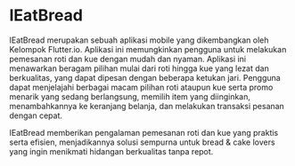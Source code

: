 # IEatBread
IEatBread merupakan sebuah aplikasi mobile yang dikembangkan oleh Kelompok Flutter.io. Aplikasi ini memungkinkan pengguna untuk melakukan pemesanan roti dan kue dengan mudah dan nyaman. Aplikasi ini menawarkan beragam pilihan mulai dari roti hingga kue yang lezat dan berkualitas, yang dapat dipesan dengan beberapa ketukan jari. Pengguna dapat menjelajahi berbagai macam pilihan roti ataupun kue serta promo menarik yang sedang berlangsung, memilih item yang diinginkan, menambahkannya ke keranjang belanja, dan melakukan transaksi pesanan dengan cepat.  

IEatBread memberikan pengalaman pemesanan roti dan kue yang praktis serta efisien, menjadikannya solusi sempurna untuk bread & cake lovers yang ingin menikmati hidangan berkualitas tanpa repot.
